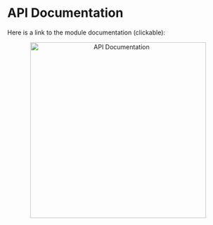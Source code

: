 # API Documentation

Here is a link to the module documentation (clickable):

<p align="center" width="100%">
 <a href="https://blenderhq.github.io/bhq_addon_base">
  <img alt="API Documentation" src="https://github.com/BlenderHQ/bhq_addon_base/blob/dev/docs/source/images/qr_bhqab_github_io.svg" width="400">
 </a>
</p>
